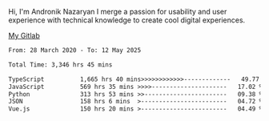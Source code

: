 Hi, I'm Andronik Nazaryan
I merge a passion for usability and user experience with technical knowledge to create cool digital experiences.

[My Gitlab](https://gitlab.com/anridev24)

<!--START_SECTION:waka-->

```txt
From: 28 March 2020 - To: 12 May 2025

Total Time: 3,346 hrs 45 mins

TypeScript          1,665 hrs 40 mins>>>>>>>>>>>>-------------   49.77 %
JavaScript          569 hrs 35 mins >>>>---------------------   17.02 %
Python              313 hrs 53 mins >>-----------------------   09.38 %
JSON                158 hrs 6 mins  >------------------------   04.72 %
Vue.js              150 hrs 20 mins >------------------------   04.49 %
```

<!--END_SECTION:waka-->
